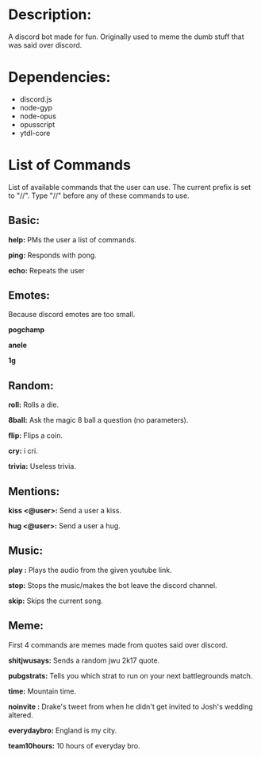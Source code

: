 Description:
============
A discord bot made for fun. Originally used to meme the dumb stuff that was said over discord.

Dependencies:
============
* discord.js
* node-gyp
* node-opus
* opusscript
* ytdl-core

List of Commands
============

List of available commands that the user can use. The current prefix is set to "//". Type "//" before any of these commands to use.

Basic:
--------
**help:** PMs the user a list of commands.

**ping:** Responds with pong.

**echo:** Repeats the user

Emotes:
--------

Because discord emotes are too small.

**pogchamp**

**anele**

**1g**

Random:
--------
**roll:** Rolls a die.

**8ball:** Ask the magic 8 ball a question (no parameters).

**flip:** Flips a coin.

**cry:** i cri.

**trivia:** Useless trivia.

Mentions:
--------
**kiss <@user>:** Send a user a kiss.

**hug <@user>:** Send a user a hug.

Music:
--------
**play <youtube link>:** Plays the audio from the given youtube link.

**stop:** Stops the music/makes the bot leave the discord channel.

**skip:** Skips the current song.

Meme:
--------
First 4 commands are memes made from quotes said over discord.

**shitjwusays:** Sends a random jwu 2k17 quote.

**pubgstrats:** Tells you which strat to run on your next battlegrounds match.

**time:** Mountain time.

**noinvite <something>:** Drake's tweet from when he didn't get invited to Josh's wedding altered.

**everydaybro:** England is my city.

**team10hours:** 10 hours of everyday bro.
